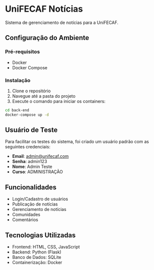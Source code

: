 # UniFECAF Notícias

Sistema de gerenciamento de notícias para a UniFECAF.

## Configuração do Ambiente

### Pré-requisitos
- Docker
- Docker Compose

### Instalação

1. Clone o repositório
2. Navegue até a pasta do projeto
3. Execute o comando para iniciar os containers:
```bash
cd back-end
docker-compose up -d
```

## Usuário de Teste

Para facilitar os testes do sistema, foi criado um usuário padrão com as seguintes credenciais:

- **Email**: admin@unifecaf.com
- **Senha**: admin123
- **Nome**: Admin Teste
- **Curso**: ADMINISTRAÇÃO

## Funcionalidades

- Login/Cadastro de usuários
- Publicação de notícias
- Gerenciamento de notícias
- Comunidades
- Comentários

## Tecnologias Utilizadas

- Frontend: HTML, CSS, JavaScript
- Backend: Python (Flask)
- Banco de Dados: SQLite
- Containerização: Docker 
